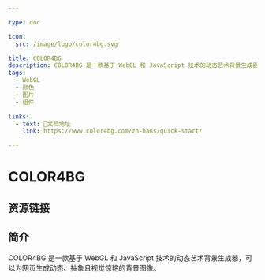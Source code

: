 ```yaml
---

type: doc

icon:
  src: /image/logo/color4bg.svg

title: COLOR4BG
description: COLOR4BG 是一款基于 WebGL 和 JavaScript 技术的动态艺术背景生成器，可以为网页生成动态、抽象且视觉惊艳的背景图像。
tags:
  - WebGL
  - 颜色
  - 图片
  - 组件

links:
  - text: 📖文档地址
    link: https://www.color4bg.com/zh-hans/quick-start/

---
```


<ShowLogo />

# COLOR4BG

<ShowTags />

<ShowBreadcrumb />

## 资源链接

<ShowLinks />

## 简介

COLOR4BG 是一款基于 WebGL 和 JavaScript 技术的动态艺术背景生成器，可以为网页生成动态、抽象且视觉惊艳的背景图像。
